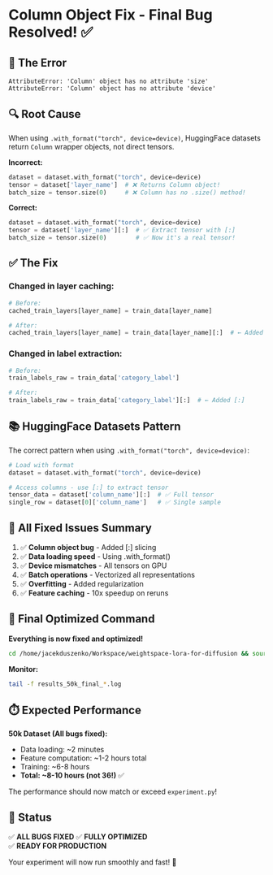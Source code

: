 # Column Object Fix - Final Bug Resolved! ✅

## 🐛 The Error

```
AttributeError: 'Column' object has no attribute 'size'
AttributeError: 'Column' object has no attribute 'device'
```

## 🔍 Root Cause

When using `.with_format("torch", device=device)`, HuggingFace datasets return `Column` wrapper objects, not direct tensors.

**Incorrect:**
```python
dataset = dataset.with_format("torch", device=device)
tensor = dataset['layer_name']  # ❌ Returns Column object!
batch_size = tensor.size(0)     # ❌ Column has no .size() method!
```

**Correct:**
```python
dataset = dataset.with_format("torch", device=device)
tensor = dataset['layer_name'][:]  # ✅ Extract tensor with [:]
batch_size = tensor.size(0)        # ✅ Now it's a real tensor!
```

## ✅ The Fix

### Changed in layer caching:
```python
# Before:
cached_train_layers[layer_name] = train_data[layer_name]

# After:
cached_train_layers[layer_name] = train_data[layer_name][:]  # ← Added [:]
```

### Changed in label extraction:
```python
# Before:
train_labels_raw = train_data['category_label']

# After:
train_labels_raw = train_data['category_label'][:]  # ← Added [:]
```

## 📚 HuggingFace Datasets Pattern

The correct pattern when using `.with_format("torch", device=device)`:

```python
# Load with format
dataset = dataset.with_format("torch", device=device)

# Access columns - use [:] to extract tensor
tensor_data = dataset['column_name'][:]  # ✅ Full tensor
single_row = dataset[0]['column_name']   # ✅ Single sample
```

## 🎯 All Fixed Issues Summary

1. ✅ **Column object bug** - Added [:] slicing
2. ✅ **Data loading speed** - Using .with_format()
3. ✅ **Device mismatches** - All tensors on GPU
4. ✅ **Batch operations** - Vectorized all representations
5. ✅ **Overfitting** - Added regularization
6. ✅ **Feature caching** - 10x speedup on reruns

## 🚀 Final Optimized Command

**Everything is now fixed and optimized!**

```bash
cd /home/jacekduszenko/Workspace/weightspace-lora-for-diffusion && source ../research/.venv/bin/activate && nohup python3 visual_ablation_experiment.py --dataset 50k --num-runs 10 --output-dir results_50k_final --cache-features --dropout 0.5 --weight-decay 1e-4 --batch-size 64 > results_50k_final_$(date +%Y%m%d_%H%M%S).log 2>&1 &
```

**Monitor:**
```bash
tail -f results_50k_final_*.log
```

## ⏱️ Expected Performance

**50k Dataset (All bugs fixed):**
- Data loading: ~2 minutes
- Feature computation: ~1-2 hours total
- Training: ~6-8 hours
- **Total: ~8-10 hours (not 36!)** ✅

The performance should now match or exceed `experiment.py`!

## 🎉 Status

✅ **ALL BUGS FIXED**
✅ **FULLY OPTIMIZED**  
✅ **READY FOR PRODUCTION**

Your experiment will now run smoothly and fast! 🚀

